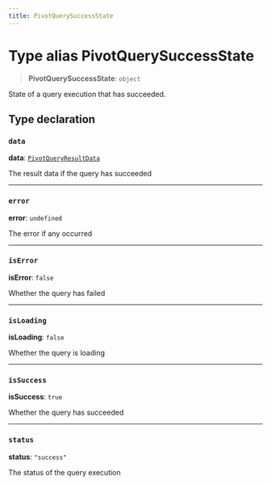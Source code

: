 ```yaml
---
title: PivotQuerySuccessState
---
```


# Type alias PivotQuerySuccessState

> **PivotQuerySuccessState**: `object`

State of a query execution that has succeeded.

## Type declaration

### `data`

**data**: [`PivotQueryResultData`](../../sdk-data/interfaces/interface.PivotQueryResultData.md)

The result data if the query has succeeded

***

### `error`

**error**: `undefined`

The error if any occurred

***

### `isError`

**isError**: `false`

Whether the query has failed

***

### `isLoading`

**isLoading**: `false`

Whether the query is loading

***

### `isSuccess`

**isSuccess**: `true`

Whether the query has succeeded

***

### `status`

**status**: `"success"`

The status of the query execution
